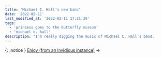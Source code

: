 ```yaml
---
title: 'Michael C. Hall’s new band'
date: '2022-02-11'
last_modified_at: '2022-02-11 17:21:39' 
tags:
  - 'princess goes to the butterfly museum'
  - 'michael c. hall'
description: "I’m really digging the music of Michael C. Hall’s band, ‘Princess Goes to the Butterfly Museum’. Here’s a playlist on YouTube with my current top five."
---
```

{: .notice }
[Enjoy (from an Invidious instance)](https://y.com.sb/playlist?list=PLR26aYJQa09NZsLFZ78orR2uVWrHhjp-Q)&nbsp;→